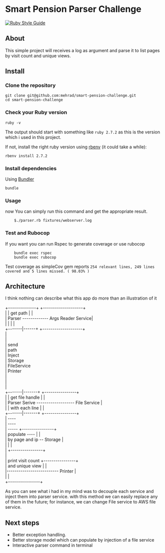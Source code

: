 # Smart Pension Parser Challenge
[![Ruby Style Guide](https://img.shields.io/badge/code_style-rubocop-brightgreen.svg)](https://github.com/rubocop/rubocop)

## About
This simple project will receives a log as argument and parse it to list pages by visit count and unique views.

## Install
### Clone the repository

```shell
git clone git@github.com:mehrad/smart-pension-challenge.git
cd smart-pension-challenge
```

### Check your Ruby version

```shell
ruby -v
```

The output should start with something like `ruby 2.7.2` as this is the version which i used in this project.

If not, install the right ruby version using [rbenv](https://github.com/rbenv/rbenv) (it could take a while):

```shell
rbenv install 2.7.2
```

### Install dependencies

Using [Bundler](https://github.com/bundler/bundler)

```shell
bundle
```

### Usage
now You can simply run this command and get the appropriate result.

```shell
	$./parser.rb fixtures/webserver.log
```

### Test and Rubocop
If you want you can run Rspec to generate coverage or use rubocop 
```shell
	bundle exec rspec
    bundle exec rubocop
```

Test coverage as simpleCov gem reports 
`254 relevant lines, 249 lines covered and 5 lines missed. ( 98.03% )`


## Architecture

I think nothing can describe what this app do more than an illustration of it


 +--------------+           +--------------------+                                               
 |              |  get path |                    |                                               
 |    Parser    ------------- Args Reader Service|                                               
 |              |           |                    |                                               
 +-------|------+           +--------------------+                                               
         |                                                                                       
         |                                                                                       
         |  send                                                                                 
         |  path                                                                                 
         |  Inject                                                                               
         |  Storage                                                                              
         |  FileService                                                                          
         |  Printer                                                                              
         |                                                                                       
         |                                                                                       
         |                                                                                       
 +-------|-------+                 +----------------+                                            
 |               | get file handle |                |                                            
 | Parser Serive -------------------  File Service  |                                            
 |               | with each line  |                |                                            
 +-------|-------+                 +----------------+                                            
         |  \----                                                                                
         |       \----                                                                           
         |            \-----       +----------------+                                            
         |          populate ----  |                |                                            
         |        by page and ip \--   Storage      |                                            
         |                         |                |                                            
         |                         +----------------+                                            
         |                                                                                       
         |     print visit count   +----------------+                                            
         |     and unique view     |                |                                            
         |--------------------------    Printer     |                                            
                                   |                |                                            
                                   +----------------+                                               

As you can see what i had in my mind was to decouple each service and inject them into parser service. with this method we can easily replace any of them in the future; for instance, we can change File service to AWS file service. 
## Next steps


* Better exception handling.
* Better storage model which can populate by injection of a file service
* Interactive parser command in terminal


